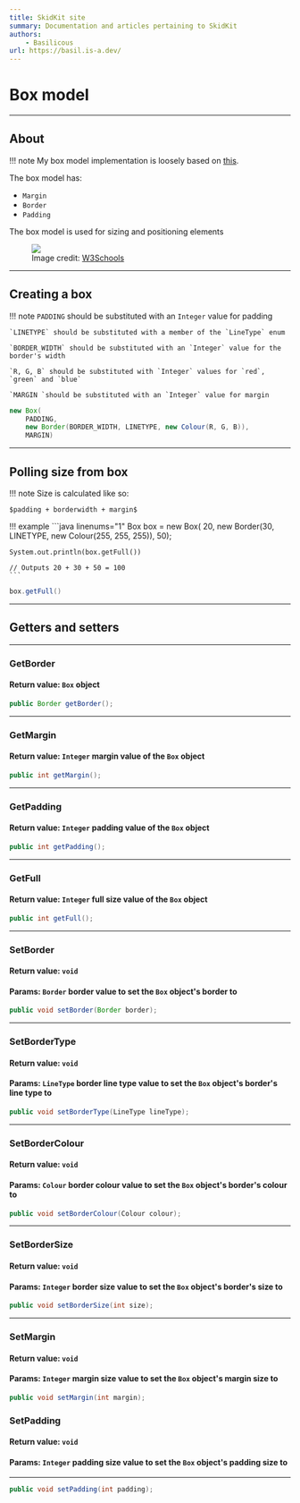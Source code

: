 ```yaml
---
title: SkidKit site
summary: Documentation and articles pertaining to SkidKit
authors:
    - Basilicous
url: https://basil.is-a.dev/
---
```


# Box model

* * *

## About

!!! note
    My box model implementation is loosely based on [this](https://developer.mozilla.org/en-US/docs/Learn/CSS/Building_blocks/The_box_model).

The box model has:

- `Margin`
- `Border`
- `Padding`

The box model is used for sizing and positioning elements

<figure>
  <img src="/res/BoxModel.png" />
  <figcaption>Image credit: <a href="https://www.w3schools.com/Css/css_boxmodel.asp">W3Schools</a></figcaption>
</figure>


* * *

## Creating a box

!!! note
    `PADDING` should be substituted with an `Integer` value for padding

    `LINETYPE` should be substituted with a member of the `LineType` enum

    `BORDER_WIDTH` should be substituted with an `Integer` value for the border's width

    `R, G, B` should be substituted with `Integer` values for `red`, `green` and `blue`

    `MARGIN `should be substituted with an `Integer` value for margin


```java linenums="1"
new Box(
    PADDING,
    new Border(BORDER_WIDTH, LINETYPE, new Colour(R, G, B)), 
    MARGIN)
```

* * *

## Polling size from box
!!! note
    Size is calculated like so: 

    $padding + borderwidth + margin$

!!! example
    ```java linenums="1"
    Box box = new Box(
        20,
        new Border(30, LINETYPE, new Colour(255, 255, 255)), 
        50);

    System.out.println(box.getFull())

    // Outputs 20 + 30 + 50 = 100
    ```

```java linenums="1"
box.getFull()
```

* * *
## Getters and setters

* * *
### GetBorder
#### Return value: `Box` object
```java linenums="1"
public Border getBorder();
```
* * *
### GetMargin
#### Return value: `Integer` margin value of the `Box` object
```java linenums="1"
public int getMargin();
```

* * *
### GetPadding
#### Return value: `Integer` padding value of the `Box` object
```java linenums="1"
public int getPadding();
```

* * *
### GetFull
#### Return value: `Integer` full size value of the `Box` object
```java linenums="1"
public int getFull();
```

* * *
### SetBorder
#### Return value: `void`
#### Params: `Border` border value to set the `Box` object's border to
```java linenums="1"
public void setBorder(Border border);
```

* * *
### SetBorderType
#### Return value: `void`
#### Params: `LineType` border line type value to set the `Box` object's border's line type to
```java linenums="1"
public void setBorderType(LineType lineType);
```

* * *
### SetBorderColour
#### Return value: `void`
#### Params: `Colour` border colour value to set the `Box` object's border's colour to
```java linenums="1"
public void setBorderColour(Colour colour);
```

* * *
### SetBorderSize
#### Return value: `void`
#### Params: `Integer` border size value to set the `Box` object's border's size to
```java linenums="1"
public void setBorderSize(int size);
```

* * *
### SetMargin
#### Return value: `void`
#### Params: `Integer` margin size value to set the `Box` object's margin size to
```java linenums="1"
public void setMargin(int margin);
```

### SetPadding
#### Return value: `void`
#### Params: `Integer` padding size value to set the `Box` object's padding size to
* * *
```java linenums="1"
public void setPadding(int padding);
```